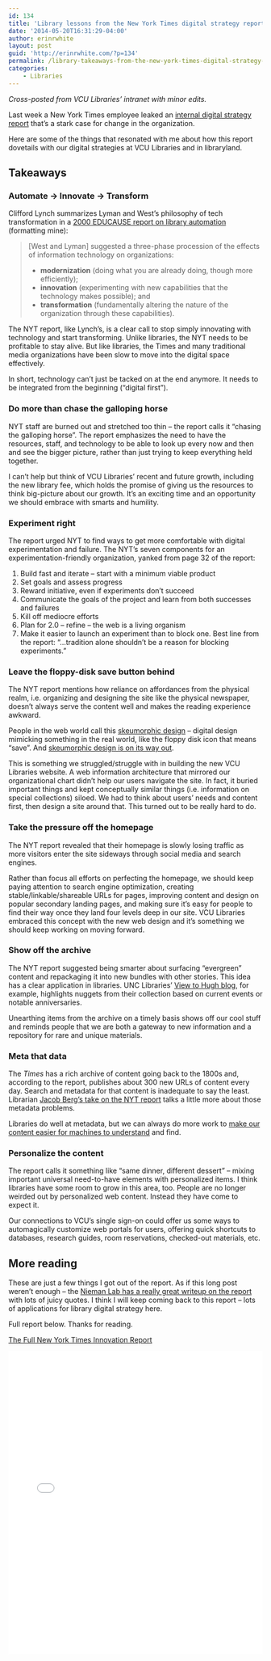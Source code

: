 ```yaml
---
id: 134
title: 'Library lessons from the New York Times digital strategy report'
date: '2014-05-20T16:31:29-04:00'
author: erinrwhite
layout: post
guid: 'http://erinrwhite.com/?p=134'
permalink: /library-takeaways-from-the-new-york-times-digital-strategy-report/
categories:
    - Libraries
---
```


*Cross-posted from VCU Libraries’ intranet with minor edits.*

Last week a New York Times employee leaked an [internal digital strategy report](http://www.scribd.com/doc/224608514/The-Full-New-York-Times-Innovation-Report) that’s a stark case for change in the organization.

Here are some of the things that resonated with me about how this report dovetails with our digital strategies at VCU Libraries and in libraryland.

## Takeaways

### Automate → Innovate → Transform

Clifford Lynch summarizes Lyman and West’s philosophy of tech transformation in a [2000 EDUCAUSE report on library automation](https://net.educause.edu/apps/er/erm00/pp060068.pdf) (formatting mine):

> \[West and Lyman\] suggested a three-phase procession of the effects of information technology on organizations:
> 
> - **modernization** (doing what you are already doing, though more efficiently);
> - **innovation** (experimenting with new capabilities that the technology makes possible); and
> - **transformation** (fundamentally altering the nature of the organization through these capabilities).

The NYT report, like Lynch’s, is a clear call to stop simply innovating with technology and start transforming. Unlike libraries, the NYT needs to be profitable to stay alive. But like libraries, the Times and many traditional media organizations have been slow to move into the digital space effectively.

In short, technology can’t just be tacked on at the end anymore. It needs to be integrated from the beginning (“digital first”).

### Do more than chase the galloping horse

NYT staff are burned out and stretched too thin – the report calls it “chasing the galloping horse”. The report emphasizes the need to have the resources, staff, and technology to be able to look up every now and then and see the bigger picture, rather than just trying to keep everything held together.

I can’t help but think of VCU Libraries’ recent and future growth, including the new library fee, which holds the promise of giving us the resources to think big-picture about our growth. It’s an exciting time and an opportunity we should embrace with smarts and humility.

### Experiment right

The report urged NYT to find ways to get more comfortable with digital experimentation and failure. The NYT’s seven components for an experimentation-friendly organization, yanked from page 32 of the report:

1. Build fast and iterate – start with a minimum viable product
2. Set goals and assess progress
3. Reward initiative, even if experiments don’t succeed
4. Communicate the goals of the project and learn from both successes and failures
5. Kill off mediocre efforts
6. Plan for 2.0 – refine – the web is a living organism
7. Make it easier to launch an experiment than to block one. Best line from the report: “…tradition alone shouldn’t be a reason for blocking experiments.”

### Leave the floppy-disk save button behind

The NYT report mentions how reliance on affordances from the physical realm, i.e. organizing and designing the site like the physical newspaper, doesn’t always serve the content well and makes the reading experience awkward.

People in the web world call this [skeumorphic design](http://en.wikipedia.org/wiki/Skeuomorph) – digital design mimicking something in the real world, like the floppy disk icon that means “save”. And [skeumorphic design is on its way out](http://www.npr.org/2012/11/01/164129889/when-a-floppy-disc-icon-no-longer-signals-save).

This is something we struggled/struggle with in building the new VCU Libraries website. A web information architecture that mirrored our organizational chart didn’t help our users navigate the site. In fact, it buried important things and kept conceptually similar things (i.e. information on special collections) siloed. We had to think about users’ needs and content first, then design a site around that. This turned out to be really hard to do.

### Take the pressure off the homepage

The NYT report revealed that their homepage is slowly losing traffic as more visitors enter the site sideways through social media and search engines.

Rather than focus all efforts on perfecting the homepage, we should keep paying attention to search engine optimization, creating stable/linkable/shareable URLs for pages, improving content and design on popular secondary landing pages, and making sure it’s easy for people to find their way once they land four levels deep in our site. VCU Libraries embraced this concept with the new web design and it’s something we should keep working on moving forward.

### Show off the archive

The NYT report suggested being smarter about surfacing “evergreen” content and repackaging it into new bundles with other stories. This idea has a clear application in libraries. UNC Libraries’ [View to Hugh blog](http://blogs.lib.unc.edu/morton/), for example, highlights nuggets from their collection based on current events or notable anniversaries.

Unearthing items from the archive on a timely basis shows off our cool stuff and reminds people that we are both a gateway to new information and a repository for rare and unique materials.

### Meta that data

The *Times* has a rich archive of content going back to the 1800s and, according to the report, publishes about 300 new URLs of content every day. Search and metadata for that content is inadequate to say the least. Librarian [Jacob Berg’s take on the NYT report](http://beerbrarian.blogspot.com/2014/05/the-new-york-times-digital-strategy-and.html?m=1) talks a little more about those metadata problems.

Libraries do well at metadata, but we can always do more work to [make our content easier for machines to understand](http://blogs.library.duke.edu/bitstreams/2014/03/27/schema-org-and-google-for-local-discovery-some-key-takeaways/ "Wrap-up: Takeaways from Code4Lib 2014") and find.

### Personalize the content

The report calls it something like “same dinner, different dessert” – mixing important universal need-to-have elements with personalized items. I think libraries have some room to grow in this area, too. People are no longer weirded out by personalized web content. Instead they have come to expect it.

Our connections to VCU’s single sign-on could offer us some ways to automagically customize web portals for users, offering quick shortcuts to databases, research guides, room reservations, checked-out materials, etc.

## More reading

These are just a few things I got out of the report. As if this long post weren’t enough – the [Nieman Lab has a really great writeup on the report](http://www.niemanlab.org/2014/05/the-leaked-new-york-times-innovation-report-is-one-of-the-key-documents-of-this-media-age/) with lots of juicy quotes. I think I will keep coming back to this report – lots of applications for library digital strategy here.

Full report below. Thanks for reading.

[The Full New York Times Innovation Report](http://www.scribd.com/doc/224608514 "View The Full New York Times Innovation Report on Scribd")

<iframe class="scribd_iframe_embed" data-aspect-ratio="undefined" data-auto-height="false" frameborder="0" height="600" id="doc_65399" loading="lazy" scrolling="no" src="//www.scribd.com/embeds/224608514/content?start_page=1&view_mode=scroll&show_recommendations=true" width="100%"></iframe>